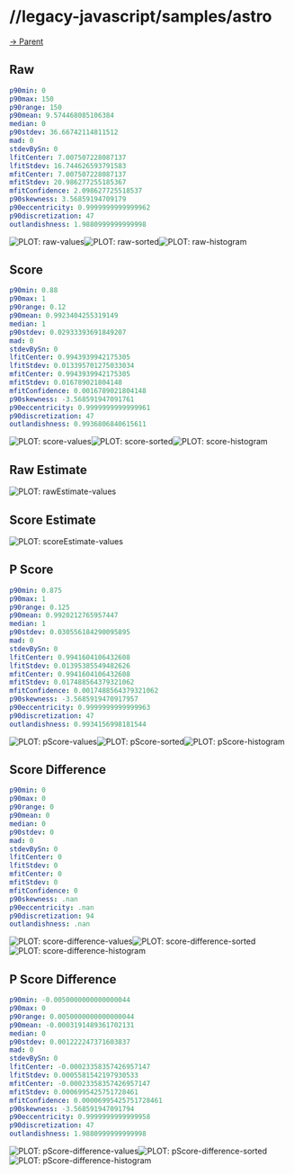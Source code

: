 
# //legacy-javascript/samples/astro

[→ Parent](../..)


## Raw


```yaml
p90min: 0
p90max: 150
p90range: 150
p90mean: 9.574468085106384
median: 0
p90stdev: 36.66742114811512
mad: 0
stdevBySn: 0
lfitCenter: 7.007507228087137
lfitStdev: 16.744626593791583
mfitCenter: 7.007507228087137
mfitStdev: 20.986277255185367
mfitConfidence: 2.098627725518537
p90skewness: 3.56859194709179
p90eccentricity: 0.9999999999999962
p90discretization: 47
outlandishness: 1.9880999999999998

```

![PLOT: raw-values](./raw/values.svg)![PLOT: raw-sorted](./raw/sorted.svg)![PLOT: raw-histogram](./raw/histogram.svg)
## Score


```yaml
p90min: 0.88
p90max: 1
p90range: 0.12
p90mean: 0.9923404255319149
median: 1
p90stdev: 0.02933393691849207
mad: 0
stdevBySn: 0
lfitCenter: 0.9943939942175305
lfitStdev: 0.013395701275033034
mfitCenter: 0.9943939942175305
mfitStdev: 0.016789021804148
mfitConfidence: 0.0016789021804148
p90skewness: -3.568591947091761
p90eccentricity: 0.9999999999999961
p90discretization: 47
outlandishness: 0.9936806840615611

```

![PLOT: score-values](./score/values.svg)![PLOT: score-sorted](./score/sorted.svg)![PLOT: score-histogram](./score/histogram.svg)
## Raw Estimate

![PLOT: rawEstimate-values](./rawEstimate/values.svg)
## Score Estimate

![PLOT: scoreEstimate-values](./scoreEstimate/values.svg)
## P Score


```yaml
p90min: 0.875
p90max: 1
p90range: 0.125
p90mean: 0.9920212765957447
median: 1
p90stdev: 0.030556184290095895
mad: 0
stdevBySn: 0
lfitCenter: 0.9941604106432608
lfitStdev: 0.01395385549482626
mfitCenter: 0.9941604106432608
mfitStdev: 0.017488564379321062
mfitConfidence: 0.0017488564379321062
p90skewness: -3.5685919470917957
p90eccentricity: 0.9999999999999963
p90discretization: 47
outlandishness: 0.9934156998181544

```

![PLOT: pScore-values](./pScore/values.svg)![PLOT: pScore-sorted](./pScore/sorted.svg)![PLOT: pScore-histogram](./pScore/histogram.svg)
## Score Difference


```yaml
p90min: 0
p90max: 0
p90range: 0
p90mean: 0
median: 0
p90stdev: 0
mad: 0
stdevBySn: 0
lfitCenter: 0
lfitStdev: 0
mfitCenter: 0
mfitStdev: 0
mfitConfidence: 0
p90skewness: .nan
p90eccentricity: .nan
p90discretization: 94
outlandishness: .nan

```

![PLOT: score-difference-values](./score-difference/values.svg)![PLOT: score-difference-sorted](./score-difference/sorted.svg)![PLOT: score-difference-histogram](./score-difference/histogram.svg)
## P Score Difference


```yaml
p90min: -0.0050000000000000044
p90max: 0
p90range: 0.0050000000000000044
p90mean: -0.0003191489361702131
median: 0
p90stdev: 0.001222247371603837
mad: 0
stdevBySn: 0
lfitCenter: -0.00023358357426957147
lfitStdev: 0.0005581542197930533
mfitCenter: -0.00023358357426957147
mfitStdev: 0.0006995425751728461
mfitConfidence: 0.00006995425751728461
p90skewness: -3.568591947091794
p90eccentricity: 0.9999999999999958
p90discretization: 47
outlandishness: 1.9880999999999998

```

![PLOT: pScore-difference-values](./pScore-difference/values.svg)![PLOT: pScore-difference-sorted](./pScore-difference/sorted.svg)![PLOT: pScore-difference-histogram](./pScore-difference/histogram.svg)